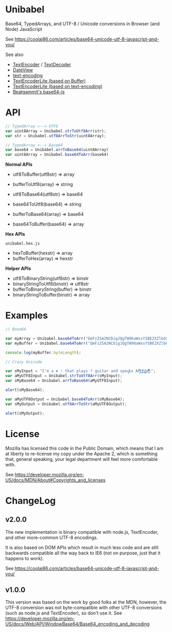 Unibabel
==========

Base64, TypedArrays, and UTF-8 / Unicode conversions in Browser (and Node) JavaScript

See <https://coolaj86.com/articles/base64-unicode-utf-8-javascript-and-you/>

See also

  * [TextEncoder](https://developer.mozilla.org/en-US/docs/Web/API/TextEncoder/encode) / [TextDecoder](https://developer.mozilla.org/en-US/docs/Web/API/TextDecoder/decode)
  * [DateView](https://developer.mozilla.org/en-US/docs/Web/JavaScript/Reference/Global_Objects/DataView)
  * [text-encoding](https://github.com/inexorabletash/text-encoding)
  * [TextEncoderLite (based on Buffer)](https://github.com/coolaj86/TextEncoderLite/tree/litest)
  * [TextEncoderLite (based on text-encoding)](https://github.com/coolaj86/TextEncoderLite/tree/lite)
  * [Beatgammit's base64-js](https://github.com/beatgammit/base64-js)

API
===

```javascript
// TypedArray <--> UTF8
var uint8Array = Unibabel.strToUtf8Arr(str);
var str = Unibabel.utf8ArrToStr(uint8Array);

// TypedArray <--> Base64
var base64 = Unibabel.arrToBase64(uint8Array)
var uint8Array = Unibabel.base64ToArr(base64)
```

**Normal APIs**

* utf8ToBuffer(utf8str) => array
* bufferToUtf8(array) => string

* utf8ToBase64(utf8str) => base64
* base64ToUtf8(base64) => string

* bufferToBase64(array) => base64
* base64ToBuffer(base64) => array

**Hex APIs**

`unibabel.hex.js`

* hexToBuffer(hexstr) => array
* bufferToHex(array) => hexstr

**Helper APIs**

* utf8ToBinaryString(utf8str) => binstr
* binaryStringToUtf8(binstr) => utf8str
* bufferToBinaryString(buffer) => binstr
* binaryStringToBuffer(binstr) => array

Examples
========

```javascript
// Base64

var myArray = Unibabel.base64ToArr("QmFzZSA2NCDigJQgTW96aWxsYSBEZXZlbG9wZXIgTmV0d29yaw=="); // "Base 64 \u2014 Mozilla Developer Network"
var myBuffer = Unibabel.base64ToArr("QmFzZSA2NCDigJQgTW96aWxsYSBEZXZlbG9wZXIgTmV0d29yaw==").buffer; // "Base 64 \u2014 Mozilla Developer Network"

console.log(myBuffer.byteLength);

// Crazy Unicode

var sMyInput = "I'm a ☢ ☃ that plays 𝄢 guitar and spea̧͈͖ks Ar̽̾̈́͒͑ ̶̧̨̱̹̭̯ͧ̾ͬC̷̙̲̝͖ͭ̏ͥͮ͟Oͮ͏̮̪̝͍M̲̖͊̒ͪͩͬ̚̚͜!";
var aMyUTF8Input = Unibabel.strToUtf8Arr(sMyInput);
var sMyBase64 = Unibabel.arrToBase64(aMyUTF8Input);

alert(sMyBase64);

var aMyUTF8Output = Unibabel.base64ToArr(sMyBase64);
var sMyOutput = Unibabel.utf8ArrToStr(aMyUTF8Output);

alert(sMyOutput);
```

License
=======

Mozilla has licensed this code in the Public Domain, which means that I am at liberty to re-license my copy
under the Apache 2, which is something that, general speaking, your legal department will feel more comfortable with.

See <https://developer.mozilla.org/en-US/docs/MDN/About#Copyrights_and_licenses>

ChangeLog
====

v2.0.0
------

The new implementation is binary compatible with node.js, TextEncoder,
and other more-common UTF-8 encodings.

It is also based on DOM APIs which result in much less code and are still
backwards compatible all the way back to IE6 (not on purpose, just that
it happens to work).

See <https://coolaj86.com/articles/base64-unicode-utf-8-javascript-and-you/>

v1.0.0
------

This version was based on the work by good folks at the MDN, however,
the UTF-8 conversion was not byte-compatible with other UTF-8 conversions
(such as node.js and TextEncoder), so don't use it.
See <https://developer.mozilla.org/en-US/docs/Web/API/WindowBase64/Base64_encoding_and_decoding>
